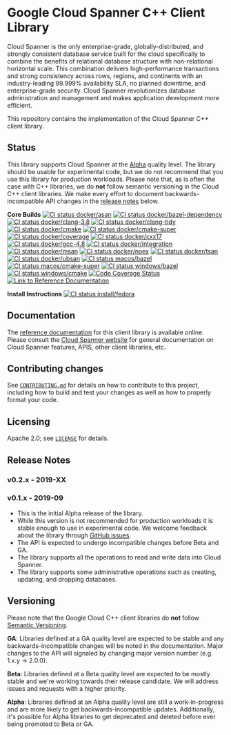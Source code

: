 # Google Cloud Spanner C++ Client Library

Cloud Spanner is the only enterprise-grade, globally-distributed, and
strongly consistent database service built for the cloud specifically
to combine the benefits of relational database structure with
non-relational horizontal scale. This combination delivers
high-performance transactions and strong consistency across rows,
regions, and continents with an industry-leading 99.999% availability
SLA, no planned downtime, and enterprise-grade security. Cloud Spanner
revolutionizes database administration and management and makes
application development more efficient.

This repository contains the implementation of the Cloud Spanner C++
client library.

## Status

This library supports Cloud Spanner at the [Alpha](README.md#versioning) quality
level. The library should be usable for experimental code, but we do not
recommend that you use this library for production workloads. Please note that,
as is often the case with C++ libraries, we do **not** follow semantic
versioning in the Cloud C++ client libraries. We make every effort to document
backwards-incompatible API changes in the
[release notes](README.md#release-notes) below.

<!-- Start of automatically generated content by ci/generate-badges.sh -->

**Core Builds**
[![CI status docker/asan][docker/asan-shield]][docker/asan-link]
[![CI status docker/bazel-dependency][docker/bazel-dependency-shield]][docker/bazel-dependency-link]
[![CI status docker/clang-3.8][docker/clang-3.8-shield]][docker/clang-3.8-link]
[![CI status docker/clang-tidy][docker/clang-tidy-shield]][docker/clang-tidy-link]
[![CI status docker/cmake][docker/cmake-shield]][docker/cmake-link]
[![CI status docker/cmake-super][docker/cmake-super-shield]][docker/cmake-super-link]
[![CI status docker/coverage][docker/coverage-shield]][docker/coverage-link]
[![CI status docker/cxx17][docker/cxx17-shield]][docker/cxx17-link]
[![CI status docker/gcc-4.8][docker/gcc-4.8-shield]][docker/gcc-4.8-link]
[![CI status docker/integration][docker/integration-shield]][docker/integration-link]
[![CI status docker/msan][docker/msan-shield]][docker/msan-link]
[![CI status docker/noex][docker/noex-shield]][docker/noex-link]
[![CI status docker/tsan][docker/tsan-shield]][docker/tsan-link]
[![CI status docker/ubsan][docker/ubsan-shield]][docker/ubsan-link]
[![CI status macos/bazel][macos/bazel-shield]][macos/bazel-link]
[![CI status macos/cmake-super][macos/cmake-super-shield]][macos/cmake-super-link]
[![CI status windows/bazel][windows/bazel-shield]][windows/bazel-link]
[![CI status windows/cmake][windows/cmake-shield]][windows/cmake-link]
[![Code Coverage Status][codecov-io-badge]][codecov-io-link]
[![Link to Reference Documentation][doxygen-shield]][doxygen-link]

**Install Instructions**
[![CI status install/fedora][install/fedora-shield]][install/fedora-link]

[docker/asan-link]: https://storage.googleapis.com/cloud-cpp-kokoro-status/spanner/docker/asan-link.html
[docker/asan-shield]: https://storage.googleapis.com/cloud-cpp-kokoro-status/spanner/docker/asan.svg
[docker/bazel-dependency-link]: https://storage.googleapis.com/cloud-cpp-kokoro-status/spanner/docker/bazel-dependency-link.html
[docker/bazel-dependency-shield]: https://storage.googleapis.com/cloud-cpp-kokoro-status/spanner/docker/bazel-dependency.svg
[docker/clang-3.8-link]: https://storage.googleapis.com/cloud-cpp-kokoro-status/spanner/docker/clang-3.8-link.html
[docker/clang-3.8-shield]: https://storage.googleapis.com/cloud-cpp-kokoro-status/spanner/docker/clang-3.8.svg
[docker/clang-tidy-link]: https://storage.googleapis.com/cloud-cpp-kokoro-status/spanner/docker/clang-tidy-link.html
[docker/clang-tidy-shield]: https://storage.googleapis.com/cloud-cpp-kokoro-status/spanner/docker/clang-tidy.svg
[docker/cmake-link]: https://storage.googleapis.com/cloud-cpp-kokoro-status/spanner/docker/cmake-link.html
[docker/cmake-shield]: https://storage.googleapis.com/cloud-cpp-kokoro-status/spanner/docker/cmake.svg
[docker/cmake-super-link]: https://storage.googleapis.com/cloud-cpp-kokoro-status/spanner/docker/cmake-super-link.html
[docker/cmake-super-shield]: https://storage.googleapis.com/cloud-cpp-kokoro-status/spanner/docker/cmake-super.svg
[docker/coverage-link]: https://storage.googleapis.com/cloud-cpp-kokoro-status/spanner/docker/coverage-link.html
[docker/coverage-shield]: https://storage.googleapis.com/cloud-cpp-kokoro-status/spanner/docker/coverage.svg
[docker/cxx17-link]: https://storage.googleapis.com/cloud-cpp-kokoro-status/spanner/docker/cxx17-link.html
[docker/cxx17-shield]: https://storage.googleapis.com/cloud-cpp-kokoro-status/spanner/docker/cxx17.svg
[docker/gcc-4.8-link]: https://storage.googleapis.com/cloud-cpp-kokoro-status/spanner/docker/gcc-4.8-link.html
[docker/gcc-4.8-shield]: https://storage.googleapis.com/cloud-cpp-kokoro-status/spanner/docker/gcc-4.8.svg
[docker/integration-link]: https://storage.googleapis.com/cloud-cpp-kokoro-status/spanner/docker/integration-link.html
[docker/integration-shield]: https://storage.googleapis.com/cloud-cpp-kokoro-status/spanner/docker/integration.svg
[docker/msan-link]: https://storage.googleapis.com/cloud-cpp-kokoro-status/spanner/docker/msan-link.html
[docker/msan-shield]: https://storage.googleapis.com/cloud-cpp-kokoro-status/spanner/docker/msan.svg
[docker/noex-link]: https://storage.googleapis.com/cloud-cpp-kokoro-status/spanner/docker/noex-link.html
[docker/noex-shield]: https://storage.googleapis.com/cloud-cpp-kokoro-status/spanner/docker/noex.svg
[docker/tsan-link]: https://storage.googleapis.com/cloud-cpp-kokoro-status/spanner/docker/tsan-link.html
[docker/tsan-shield]: https://storage.googleapis.com/cloud-cpp-kokoro-status/spanner/docker/tsan.svg
[docker/ubsan-link]: https://storage.googleapis.com/cloud-cpp-kokoro-status/spanner/docker/ubsan-link.html
[docker/ubsan-shield]: https://storage.googleapis.com/cloud-cpp-kokoro-status/spanner/docker/ubsan.svg
[install/fedora-link]: https://storage.googleapis.com/cloud-cpp-kokoro-status/spanner/install/fedora-link.html
[install/fedora-shield]: https://storage.googleapis.com/cloud-cpp-kokoro-status/spanner/install/fedora.svg
[macos/bazel-link]: https://storage.googleapis.com/cloud-cpp-kokoro-status/spanner/macos/bazel-link.html
[macos/bazel-shield]: https://storage.googleapis.com/cloud-cpp-kokoro-status/spanner/macos/bazel.svg
[macos/cmake-super-link]: https://storage.googleapis.com/cloud-cpp-kokoro-status/spanner/macos/cmake-super-link.html
[macos/cmake-super-shield]: https://storage.googleapis.com/cloud-cpp-kokoro-status/spanner/macos/cmake-super.svg
[codecov-io-badge]: https://codecov.io/gh/googleapis/google-cloud-cpp-spanner/branch/master/graph/badge.svg
[codecov-io-link]: https://codecov.io/gh/googleapis/google-cloud-cpp-spanner
[doxygen-shield]: https://img.shields.io/badge/documentation-master-brightgreen.svg
[doxygen-link]: https://googleapis.dev/cpp/google-cloud-spanner/latest/
[windows/bazel-shield]: https://storage.googleapis.com/cloud-cpp-kokoro-status/spanner-windows-bazel.svg
[windows/bazel-link]:   https://storage.googleapis.com/cloud-cpp-kokoro-status/spanner-windows-bazel-link.html
[windows/cmake-shield]: https://storage.googleapis.com/cloud-cpp-kokoro-status/spanner-windows-cmake.svg
[windows/cmake-link]:   https://storage.googleapis.com/cloud-cpp-kokoro-status/spanner-windows-cmake-link.html

<!-- End of automatically generated content -->

## Documentation

The [reference documentation][doxygen-link] for this client library is available online.
Please consult the [Cloud Spanner website][cloud-spanner-docs] for
general documentation on Cloud Spanner features, APIS, other client
libraries, etc.

[cloud-spanner-docs]: https://cloud.google.com/spanner/docs/

## Contributing changes

See [`CONTRIBUTING.md`](CONTRIBUTING.md) for details on how to contribute to
this project, including how to build and test your changes as well as how to
properly format your code.

## Licensing

Apache 2.0; see [`LICENSE`](LICENSE) for details.

## Release Notes

### v0.2.x - 2019-XX

### v0.1.x - 2019-09

* This is the initial Alpha release of the library.
* While this version is not recommended for production workloads it is stable
  enough to use in experimental code. We welcome feedback about the library
  through [GitHub issues][GitHub-new-issue].
* The API is expected to undergo incompatible changes before Beta and GA.
* The library supports all the operations to read and write data into Cloud
  Spanner.
* The library supports some administrative operations such as creating,
  updating, and dropping databases.

[GitHub-new-issue]: https://github.com/googleapis/google-cloud-cpp-spanner/issues/new

## Versioning

Please note that the Google Cloud C++ client libraries do **not** follow
[Semantic Versioning](http://semver.org/).

**GA**: Libraries defined at a GA quality level are expected to be stable and
any backwards-incompatible changes will be noted in the documentation. Major
changes to the API will signaled by changing major version number
(e.g. 1.x.y -> 2.0.0).

**Beta**: Libraries defined at a Beta quality level are expected to be mostly
stable and we're working towards their release candidate. We will address issues
and requests with a higher priority.

**Alpha**: Libraries defined at an Alpha quality level are still a
work-in-progress and are more likely to get backwards-incompatible updates.
Additionally, it's possible for Alpha libraries to get deprecated and deleted
before ever being promoted to Beta or GA.

